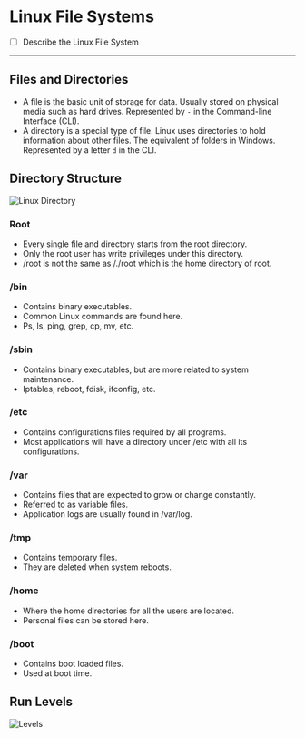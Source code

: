
# Linux File Systems

- [ ] Describe the Linux File System

---

## Files and Directories

- A file is the basic unit of storage for data. Usually stored on physical media such as hard drives. Represented by `-` in the Command-line Interface (CLI).
- A directory is a special type of file. Linux uses directories to hold information about other files. The equivalent of folders in Windows. Represented by a letter `d` in the CLI.

## Directory Structure

![Linux Directory](https://media.geeksforgeeks.org/wp-content/uploads/linuxDir.jpg)

### Root

- Every single file and directory starts from the root directory.
- Only the root user has write privileges under this directory.
- /root is not the same as /./root which is the home directory of root.

### /bin

- Contains binary executables.
- Common Linux commands are found here.
- Ps, ls, ping, grep, cp, mv, etc.

### /sbin

- Contains binary executables, but are more related to system maintenance.
- Iptables, reboot, fdisk, ifconfig, etc.

### /etc

- Contains configurations files required by all programs.
- Most applications will have a directory under /etc with all its configurations.

### /var

- Contains files that are expected to grow or change constantly.
- Referred to as variable files.
- Application logs are usually found in /var/log.

### /tmp

- Contains temporary files.
- They are deleted when system reboots.

### /home

- Where the home directories for all the users are located.
- Personal files can be stored here.

### /boot

- Contains boot loaded files.
- Used at boot time.

## Run Levels

![Levels](http://4.bp.blogspot.com/-3PtmjG_fLLo/UY5rpk0igII/AAAAAAAAAP4/tdPkyXIUXwg/s1600/run_levels.png)

